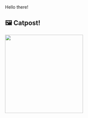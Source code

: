 Hello there!



## 🖼️ Catpost!

<sub>
    <img src="https://cdn2.thecatapi.com/images/MTY5OTE4Nw.jpg" height="256">
</sub>

